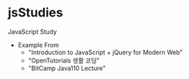 # jsStudies
JavaScript Study
- Example From
    - "Introduction to JavaScript + jQuery for Modern Web"
    - "OpenTutorials 생활 코딩"
    - "BitCamp Java110 Lecture"

